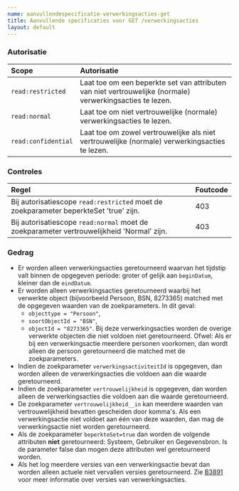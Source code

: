 ```yaml
---
name: aanvullendespecificatie-verwerkingsacties-get
title: Aanvullende specificaties voor GET /verwerkingsacties
layout: default
---
```


### Autorisatie

| Scope | Autorisatie | 
| :---- | :---- |
| `read:restricted` | Laat toe om een beperkte set van attributen van niet vertrouwelijke (normale) verwerkingsacties te lezen.
| `read:normal` | Laat toe om niet vertrouwelijke (normale) verwerkingsacties te lezen.
| `read:confidential` | Laat toe om zowel vertrouwelijke als niet vertrouwelijke (normale) verwerkingsacties te lezen.     

### Controles

| Regel | Foutcode |
| :---- | :---- |
| Bij autorisatiescope `read:restricted` moet de zoekparameter beperkteSet 'true' zijn. | 403 |
| Bij autorisatiescope `read:normal` moet de zoekparameter vertrouwelijkheid 'Normal' zijn. | 403 |


### Gedrag

* Er worden alleen verwerkingsacties geretourneerd waarvan het tijdstip valt binnen de opgegeven periode: groter of gelijk aan `beginDatum`, kleiner dan de `eindDatum`.
* Er worden alleen verwerkingsacties geretourneerd waarbij het verwerkte object (bijvoorbeeld Persoon, BSN, 8273365) matched met de opgegeven waarden van de zoekparameters. In dit geval:
  - `objecttype = "Persoon"`,
  - `soortObjectId = "BSN"`,
  - `objectId = "8273365"`.
  Bij deze verwerkingsacties worden de overige verwerkte objecten die niet voldoen niet geretourneerd. Ofwel: Als er bij een verwerkingsactie meerdere personen voorkomen, dan wordt alleen de persoon geretourneerd die matched met de zoekparameters.
* Indien de zoekparameter `verwerkingsactiviteitId` is opgegeven, dan worden alleen de verwerkingsacties die voldoen aan die waarde geretourneerd. 
* Indien de zoekparameter `vertrouwelijkheid` is opgegeven, dan worden alleen de verwerkingsacties die voldoen aan die waarde geretourneerd.
* De zoekparameter `vertrouwelijkheid__in` kan meerdere waarden van vertrouwelijkheid bevatten gescheiden door komma's. Als een verwerkingsactie niet voldoet aan één van deze waarden, dan mag de verwerkingsactie niet worden geretourneerd.
* Als de zoekparameter `beperkteSet=true` dan worden de volgende attributen **niet** geretourneerd: Systeem, Gebruiker en Gegevensbron. Is de parameter false dan mogen deze attributen wel geretourneerd worden.
* Als het log meerdere versies van een verwerkingsactie bevat dan worden alleen actuele niet vervallen versies geretourneerd. Zie [B3891](../achtergronddocumentatie/ontwerp/artefacten/3891.md) voor meer informatie over versies van verwerkingsacties.


